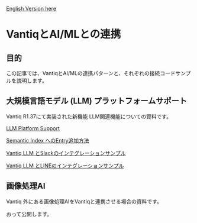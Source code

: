 [English Version here](readme_en.md)

# VantiqとAI/MLとの連携

## 目的

この記事では、VantiqとAI/MLの連携パターンと、それぞれの接続コードサンプルを説明します。

## 大規模言語モデル (LLM) プラットフォームサポート

Vantiq R1.37にて実装された新機能 LLM関連機能についての資料です。

[LLM Platform Support](./docs/jp/LLM_Platform_Support.md)

[Semantic Index へのEntry追加方法](./docs/jp/load_semantic_index_entry.md)

[Vantiq LLM とSlackのインテグレーションサンプル](./docs/jp/vantiq_llm_slack_integration.md)

[Vantiq LLM とLINEのインテグレーションサンプル](./docs/jp/vantiq_llm_line_integration.md)

## 画像処理AI

Vantiq 外にある画像処理AIをVantiqと連携させる場合の資料です。

おって公開します。
